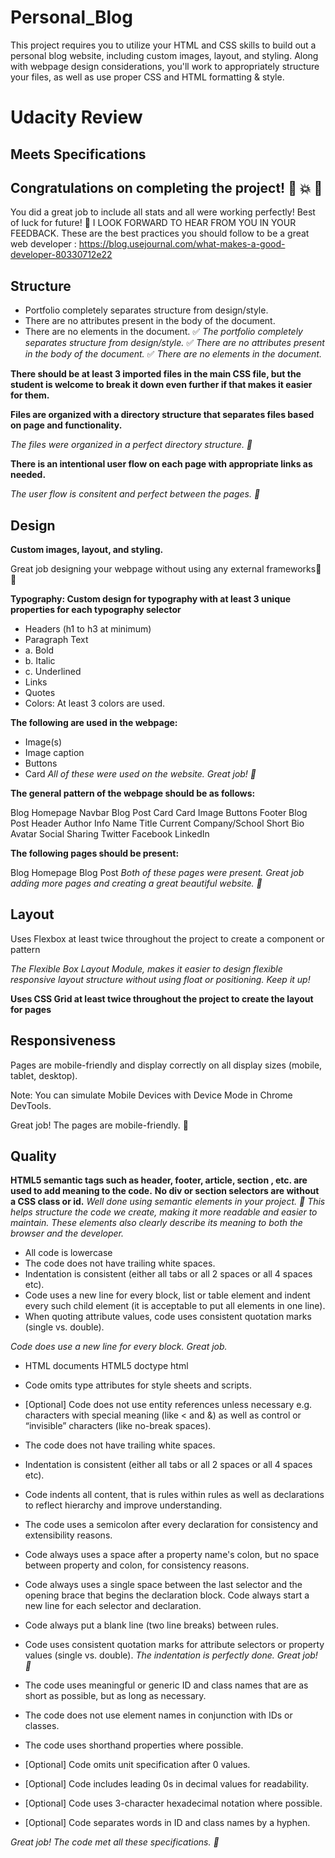 # Personal_Blog
This project requires you to utilize your HTML and CSS skills to build out a personal blog website, including custom images, layout, and styling. Along with webpage design considerations, you'll work to appropriately structure your files, as well as use proper CSS and HTML formatting & style.

# Udacity Review

## Meets Specifications
## Congratulations on completing the project! :clap: :boom: :tada:
You did a great job to include all stats and all were working perfectly!
Best of luck for future! :clap:
I LOOK FORWARD TO HEAR FROM YOU IN YOUR FEEDBACK.
These are the best practices you should follow to be a great web developer :
https://blog.usejournal.com/what-makes-a-good-developer-80330712e22

## Structure
- Portfolio completely separates structure from design/style.
- There are no attributes present in the body of the document.
- There are no elements in the document.
:white_check_mark: *The portfolio completely separates structure from design/style.*
:white_check_mark: *There are no attributes present in the body of the document.*
:white_check_mark: *There are no elements in the document.*

**There should be at least 3 imported files in the main CSS file, but the student is welcome to break it down even further if that makes it easier for them.**

**Files are organized with a directory structure that separates files based on page and functionality.**

*The files were organized in a perfect directory structure. :clap:*

**There is an intentional user flow on each page with appropriate links as needed.**

*The user flow is consitent and perfect between the pages. :clap:*

## Design
**Custom images, layout, and styling.**

Great job designing your webpage without using any external frameworks:clap::clap:

**Typography: Custom design for typography with at least 3 unique properties for each typography selector**
- Headers (h1 to h3 at minimum)
- Paragraph Text
- a. Bold
- b. Italic
- c. Underlined
- Links 
- Quotes
- Colors: At least 3 colors are used.

**The following are used in the webpage:**

- Image(s)
- Image caption
- Buttons
- Card
*All of these were used on the website. Great job! :clap:*

**The general pattern of the webpage should be as follows:**

Blog Homepage
Navbar
Blog Post Card
Card
Image
Buttons
Footer
Blog Post
Header
Author Info
Name
Title
Current Company/School
Short Bio
Avatar
Social Sharing
Twitter
Facebook
LinkedIn

**The following pages should be present:**

Blog Homepage
Blog Post
*Both of these pages were present. Great job adding more pages and creating a great beautiful website. :tada:*

## Layout
Uses Flexbox at least twice throughout the project to create a component or pattern

*The Flexible Box Layout Module, makes it easier to design flexible responsive layout structure without using float or positioning. Keep it up!*

**Uses CSS Grid at least twice throughout the project to create the layout for pages**

## Responsiveness
Pages are mobile-friendly and display correctly on all display sizes (mobile, tablet, desktop).

Note: You can simulate Mobile Devices with Device Mode in Chrome DevTools.

Great job! The pages are mobile-friendly. :clap:



## Quality
**HTML5 semantic tags such as header, footer, article, section , etc. are used to add meaning to the code.**
**No div or section selectors are without a CSS class or id.**
*Well done using semantic elements in your project. :tada:*
*This helps structure the code we create, making it more readable and easier to maintain. These elements also clearly describe its meaning to both the browser and the developer.*

- All code is lowercase
- The code does not have trailing white spaces.
- Indentation is consistent (either all tabs or all 2 spaces or all 4 spaces etc).
- Code uses a new line for every block, list or table element and indent every such child element (it is acceptable to put all elements in one line).
- When quoting attribute values, code uses consistent quotation marks (single vs. double).

*Code does use a new line for every block. Great job.*

- HTML documents HTML5 doctype html
- Code omits type attributes for style sheets and scripts.
- [Optional] Code does not use entity references unless necessary e.g. characters with special meaning (like < and &) as well as control or “invisible” characters (like no-break spaces).

- The code does not have trailing white spaces.
- Indentation is consistent (either all tabs or all 2 spaces or all 4 spaces etc).
- Code indents all content, that is rules within rules as well as declarations to reflect hierarchy and improve understanding.
- The code uses a semicolon after every declaration for consistency and extensibility reasons.
- Code always uses a space after a property name's colon, but no space between property and colon, for consistency reasons.
- Code always uses a single space between the last selector and the opening brace that begins the declaration block. Code always start a new line for each selector and declaration.
- Code always put a blank line (two line breaks) between rules.
- Code uses consistent quotation marks for attribute selectors or property values (single vs. double).
*The indentation is perfectly done. Great job! :clap:*

- The code uses meaningful or generic ID and class names that are as short as possible, but as long as necessary.
- The code does not use element names in conjunction with IDs or classes.
- The code uses shorthand properties where possible.
- [Optional] Code omits unit specification after 0 values.
- [Optional] Code includes leading 0s in decimal values for readability.
- [Optional] Code uses 3-character hexadecimal notation where possible.
- [Optional] Code separates words in ID and class names by a hyphen.

*Great job! The code met all these specifications. :clap:*
